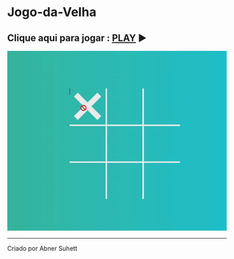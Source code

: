 # Jogo-da-Velha

## Clique aqui para jogar : <a href="https://abnersuhettdev.github.io/Jogo-da-Velha/" target="_blank">PLAY</a> ▶️

<img src="readme-jogo-da-velha.gif" alt="Game Preview">

<hr/>
<p>Criado por Abner Suhett</p>
